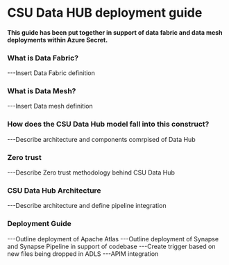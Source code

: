 # CSU Data HUB deployment guide
#### This guide has been put together in support of data fabric and data mesh deployments within Azure Secret.

### What is Data Fabric? 
---Insert Data Fabric definition

### What is Data Mesh?
---Insert Data mesh definition

### How does the CSU Data Hub model fall into this construct? 
---Describe architecture and components comrpised of Data Hub

### Zero trust
---Describe Zero trust methodology behind CSU Data Hub

### CSU Data Hub Architecture
---Describe architecture and define pipeline integration

### Deployment Guide
---Outline deployment of Apache Atlas
---Outline deployment of Synapse and Synapse Pipeline in support of codebase
---Create trigger based on new files being dropped in ADLS
---APIM integration
